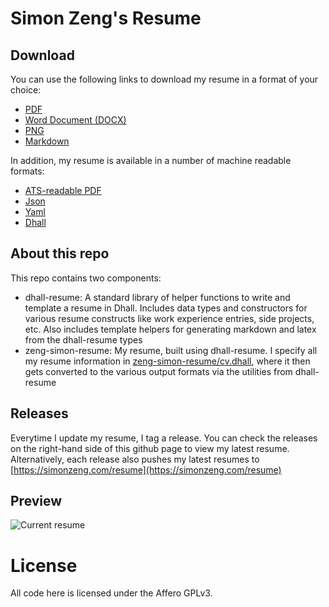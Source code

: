 # Simon Zeng's Resume

## Download

You can use the following links to download my resume in a format of your 
choice:

- [PDF](https://simonzeng.com/resume/Zeng_Simon_Resume.pdf)
- [Word Document (DOCX)](https://simonzeng.com/resume/Zeng_Simon_Resume.docx)
- [PNG](https://simonzeng.com/resume/Zeng_Simon_Resume.png)
- [Markdown](https://simonzeng.com/resume/index.md)

In addition, my resume is available in a number of machine readable formats:

- [ATS-readable PDF](https://simonzeng.com/resume/Zeng_Simon_Resume.minimal.pdf)
- [Json](https://simonzeng.com/resume/Zeng_Simon_Resume.json)
- [Yaml](https://simonzeng.com/resume/Zeng_Simon_Resume.yaml)
- [Dhall](https://simonzeng.com/resume/Zeng_Simon_Resume.dhall)

## About this repo

This repo contains two components:

- dhall-resume: A standard library of helper functions to write and template a 
  resume in Dhall. Includes data types and constructors for various resume 
  constructs like work experience entries, side projects, etc. Also includes 
  template helpers for generating markdown and latex from the dhall-resume types
- zeng-simon-resume: My resume, built using dhall-resume. I specify all my 
  resume information in [zeng-simon-resume/cv.dhall](zeng-simon-resume/cv.dhall),
  where it then gets converted to the various output formats via the utilities 
  from dhall-resume

## Releases

Everytime I update my resume, I tag a release. You can check the releases on the 
right-hand side of this github page to view my latest resume. Alternatively, 
each release also pushes my latest resumes to 
[https://simonzeng.com/resume](https://simonzeng.com/resume)

## Preview

![Current resume](https://simonzeng.com/resume/Zeng_Simon_Resume.png)

# License

All code here is licensed under the Affero GPLv3.
